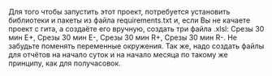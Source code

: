 Для того чтобы запустить этот проект, потребуется установить библиотеки и пакеты из файла requirements.txt и, если
Вы не качаете проект с гита, а создаёте его вручную, создать три файла .xlsl: Срезы 30 мин E+, Срезы 30 мин E-,
Срезы 30 мин R+, Срезы 30 мин R-. Не забудьте поменять переменные окружения. Так же, надо создать файлы для отчётов на 
начало суток и на начало месяца по такому же принципу, как для получасовок. 